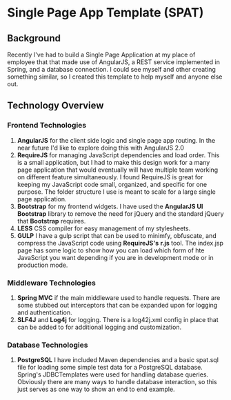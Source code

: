 # Single Page App Template (SPAT)
## Background

Recently I've had to build a Single Page Application at my place of employee that that made use of AngularJS,
a REST service implemented in Spring, and a database connection.  I could see myself and other creating something
similar, so I created this template to help myself and anyone else out.

## Technology Overview
### Frontend Technologies
1. **AngularJS** for the client side logic and single page app routing.  In the near future I'd like to explore doing this with AngularJS 2.0
2. **RequireJS** for managing JavaScript dependencies and load order.  This is a small application, but I had to make this design work for
a many page application that would eventually will have multiple team working on different feature simultaneously.  I found RequireJS is great
for keeping my JavaScript code small, organized, and specific for one purpose.  The folder structure I use is meant to scale for a large single
page application.
3. **Bootstrap** for my frontend widgets.  I have used the **AngularJS UI Bootstrap** library to remove the need for jQuery and the standard
jQuery that **Bootstrap** requires.
4. **LESS** CSS compiler for easy management of my stylesheets.
5. **GULP** I have a gulp script that can be used to minimfy, obfuscate, and compress the JavaScript code using **RequireJS's** **r.js** tool.
The index.jsp page has some logic to show how you can load which form of hte JavaScript you want depending if you are in development mode or in
production mode.

### Middleware Technologies
1. **Spring MVC** if the main middleware used to handle requests.  There are some stubbed out interceptors that can be expanded upon for logging
and authentication.
2. **SLF4J** and **Log4j** for logging.  There is a log42j.xml config in place that can be added to for additional logging and customization.

### Database Technologies
1. **PostgreSQL** I have included Maven dependencies and a basic spat.sql file for loading some simple test data for a PostgreSQL database.
Spring's JDBCTemplates were used for handling database queries. Obviously there are many ways to handle database interaction, so this just
serves as one way to show an end to end example.